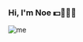 ### Hi, I'm Noe 💵🏀👨‍💻
![me](https://github.com/Noereynoso/Noereynoso/assets/122371077/b0fcbeb8-8d9a-45bf-a387-09a94a72dda5)

<!--
**Noereynoso/Noereynoso** is a ✨ _special_ ✨ repository because its `README.md` (this file) appears on your GitHub profile.

Here are some ideas to get you started:

- 🔭 I’m currently working on ...
- 🌱 I’m currently learning ...
- 👯 I’m looking to collaborate on ...
- 🤔 I’m looking for help with ...
- 💬 Ask me about ...
- 📫 How to reach me: ...
- 😄 Pronouns: ...
- ⚡ Fun fact: ...
-->
